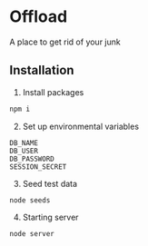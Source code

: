 # Offload
A place to get rid of your junk

## Installation
1. Install packages
```javascript
npm i
```

2. Set up environmental variables
```
DB_NAME
DB_USER
DB_PASSWORD
SESSION_SECRET
```
3. Seed test data
```
node seeds
```

4. Starting server
```javascript
node server
```
